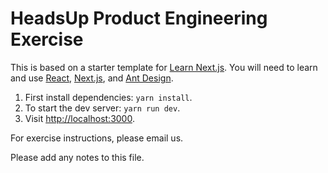 # HeadsUp Product Engineering Exercise 

This is based on a starter template for [Learn Next.js](https://nextjs.org/learn). You will need to learn and use [React](https://reactjs.org), [Next.js](https://nextjs.org/learn), and [Ant Design](https://ant.design/components/overview/).

1. First install dependencies: `yarn install`.
2. To start the dev server: `yarn run dev`.
3. Visit [http://localhost:3000](http://localhost:3000).

For exercise instructions, please email us.

Please add any notes to this file.
